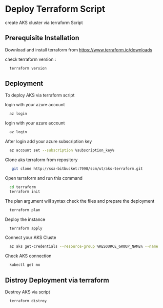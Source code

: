 
# Deploy Terraform Script

create AKS cluster via terraform Script


## Prerequisite Installation

Download and install terraform from https://www.terraform.io/downloads

check terraform version :

```bash
  terraform version
```
    
## Deployment

To deploy AKS via terraform script

login with your azure account
```bash
  az login
```

login with your azure account
```bash
  az login
```

After login add your azure subscription key
```bash
  az account set --subscription %subscription_key%
```

 Clone aks terraform from repository
```bash
   git clone http://ssa-bitbucket:7990/scm/ut/aks-terraform.git
```

 Open terraform and run this command
```bash
  cd terraform
  terraform init
 ``` 

The plan argument will syntax check the files and prepare the deployment
```bash
  terraform plan
 ``` 

Deploy the instance
```bash
  terraform apply
 ``` 

Connect your AKS Cluste
```bash
  az aks get-credentials --resource-group %RESOURCE_GROUP_NAME% --name %CLUSTER_NAME%
```
Check AKS connection
```bash
  kubectl get no
```


## Distroy Deployment via terraform

Destroy AKS via script

```bash
  terraform distroy
```


